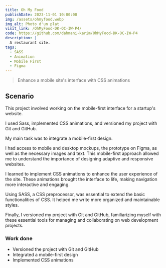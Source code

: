 ```yaml
---
title: Oh My Food
publishDate: 2023-11-01 10:00:00
img: /assets/ohmyfood.webp
img_alt: Photo d'un plat
visit_link: /OhMyFood-DK-OC-IW-P4/
code: https://github.com/dahmani-karim/OhMyFood-DK-OC-IW-P4
description: |
  A restaurant site.
tags:
  - SASS
  - Animation
  - Mobile First
  - Figma
---
```


> Enhance a mobile site's interface with CSS animations

## Scenario

This project involved working on the mobile-first interface for a startup's website.

I used Sass, implemented CSS animations, and versioned my project with Git and GitHub.

My main task was to integrate a mobile-first design.

I had access to mobile and desktop mockups, the prototype on Figma, as well as the necessary images and text. This mobile-first approach allowed me to understand the importance of designing adaptive and responsive websites.

I learned to implement CSS animations to enhance the user experience of the site. These animations brought the interface to life, making navigation more interactive and engaging.

Using SASS, a CSS preprocessor, was essential to extend the basic functionalities of CSS. It helped me write more organized and maintainable styles.

Finally, I versioned my project with Git and GitHub, familiarizing myself with these essential tools for managing and collaborating on web development projects.

### Work done

- Versioned the project with Git and GitHub
- Integrated a mobile-first design
- Implemented CSS animations